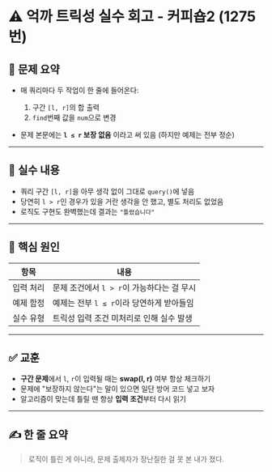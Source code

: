 # ⚠️ 억까 트릭성 실수 회고 - 커피숍2 (1275번)

## 📌 문제 요약

- 매 쿼리마다 두 작업이 한 줄에 들어온다:
  1. 구간 `[l, r]`의 합 출력
  2. `find`번째 값을 `num`으로 변경

- 문제 본문에는 **`l ≤ r` 보장 없음** 이라고 써 있음 (하지만 예제는 전부 정순)

---

## 🤯 실수 내용

- 쿼리 구간 `[l, r]`을 아무 생각 없이 그대로 `query()`에 넣음
- 당연히 `l > r`인 경우가 있을 거란 생각을 안 했고, 별도 처리도 없었음
- 로직도 구현도 완벽했는데 결과는 `"틀렸습니다"`

---

## 🧠 핵심 원인

| 항목 | 내용 |
|------|------|
| 입력 처리 | 문제 조건에서 `l > r`이 가능하다는 걸 무시 |
| 예제 함정 | 예제는 전부 `l ≤ r`이라 당연하게 받아들임 |
| 실수 유형 | 트릭성 입력 조건 미처리로 인해 실수 발생 |

---

## ✅ 교훈

- **구간 문제**에서 `l`, `r`이 입력될 때는 **swap(l, r)** 여부 항상 체크하기
- 문제에 "보장하지 않는다"는 말이 있으면 일단 방어 코드 넣고 보자
- 알고리즘이 맞는데 틀릴 땐 항상 **입력 조건**부터 다시 읽기

---

## ✍️ 한 줄 요약

> 로직이 틀린 게 아니라, 문제 출제자가 장난질한 걸 못 본 내가 졌다.
